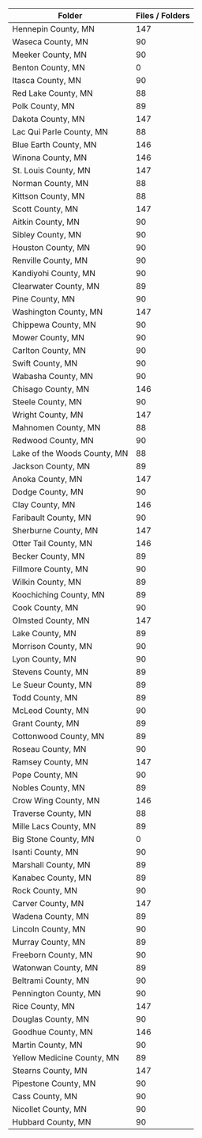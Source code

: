 | Folder                       |   Files / Folders |
|------------------------------|-------------------|
| Hennepin County, MN          |               147 |
| Waseca County, MN            |                90 |
| Meeker County, MN            |                90 |
| Benton County, MN            |                 0 |
| Itasca County, MN            |                90 |
| Red Lake County, MN          |                88 |
| Polk County, MN              |                89 |
| Dakota County, MN            |               147 |
| Lac Qui Parle County, MN     |                88 |
| Blue Earth County, MN        |               146 |
| Winona County, MN            |               146 |
| St. Louis County, MN         |               147 |
| Norman County, MN            |                88 |
| Kittson County, MN           |                88 |
| Scott County, MN             |               147 |
| Aitkin County, MN            |                90 |
| Sibley County, MN            |                90 |
| Houston County, MN           |                90 |
| Renville County, MN          |                90 |
| Kandiyohi County, MN         |                90 |
| Clearwater County, MN        |                89 |
| Pine County, MN              |                90 |
| Washington County, MN        |               147 |
| Chippewa County, MN          |                90 |
| Mower County, MN             |                90 |
| Carlton County, MN           |                90 |
| Swift County, MN             |                90 |
| Wabasha County, MN           |                90 |
| Chisago County, MN           |               146 |
| Steele County, MN            |                90 |
| Wright County, MN            |               147 |
| Mahnomen County, MN          |                88 |
| Redwood County, MN           |                90 |
| Lake of the Woods County, MN |                88 |
| Jackson County, MN           |                89 |
| Anoka County, MN             |               147 |
| Dodge County, MN             |                90 |
| Clay County, MN              |               146 |
| Faribault County, MN         |                90 |
| Sherburne County, MN         |               147 |
| Otter Tail County, MN        |               146 |
| Becker County, MN            |                89 |
| Fillmore County, MN          |                90 |
| Wilkin County, MN            |                89 |
| Koochiching County, MN       |                89 |
| Cook County, MN              |                90 |
| Olmsted County, MN           |               147 |
| Lake County, MN              |                89 |
| Morrison County, MN          |                90 |
| Lyon County, MN              |                90 |
| Stevens County, MN           |                89 |
| Le Sueur County, MN          |                89 |
| Todd County, MN              |                89 |
| McLeod County, MN            |                90 |
| Grant County, MN             |                89 |
| Cottonwood County, MN        |                89 |
| Roseau County, MN            |                90 |
| Ramsey County, MN            |               147 |
| Pope County, MN              |                90 |
| Nobles County, MN            |                89 |
| Crow Wing County, MN         |               146 |
| Traverse County, MN          |                88 |
| Mille Lacs County, MN        |                89 |
| Big Stone County, MN         |                 0 |
| Isanti County, MN            |                90 |
| Marshall County, MN          |                89 |
| Kanabec County, MN           |                89 |
| Rock County, MN              |                90 |
| Carver County, MN            |               147 |
| Wadena County, MN            |                89 |
| Lincoln County, MN           |                90 |
| Murray County, MN            |                89 |
| Freeborn County, MN          |                90 |
| Watonwan County, MN          |                89 |
| Beltrami County, MN          |                90 |
| Pennington County, MN        |                90 |
| Rice County, MN              |               147 |
| Douglas County, MN           |                90 |
| Goodhue County, MN           |               146 |
| Martin County, MN            |                90 |
| Yellow Medicine County, MN   |                89 |
| Stearns County, MN           |               147 |
| Pipestone County, MN         |                90 |
| Cass County, MN              |                90 |
| Nicollet County, MN          |                90 |
| Hubbard County, MN           |                90 |